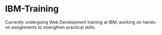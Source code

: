 # IBM-Training
Currently undergoing Web Development training at IBM, working on hands-on assignments to strengthen practical skills.
